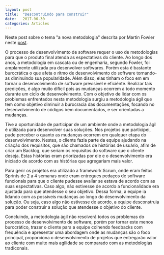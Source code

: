 ```yaml
---
layout: post
title:  "Descontruindo para construir"
date:   2017-06-30
categories: Articles
---
```


Neste post sobre o tema "a nova metodologia" descrita por Martin Fowler neste [post](https://medium.com/desenvolvimento-%C3%A1gil/a-nova-metodologia-69b8f8a379c7).

O processo de desenvolvimento de software requer o uso de metodologias para que o produto final atenda as espectativas do cliente. Ao longo dos anos, a metodologia em cascata ou de engenharia, segundo Fowler, foi amplamente utilizada pra desenvolver softwares. Porém esta é bastante burocrática o que afeta o ritmo de desenvolvimento do software tornando-as diminuindo sua popularidade. Além disso, elas tinham o foco em em tornar o desenvolvimento de software previsível e eficiênte. Realizar tais predições, é algo muito difícil pois as mudanças ocorrem a todo momento durante um ciclo de desenvolvimento. Com o objetivo de lidar com os problemas enfrentados nesta metodologia surgiu a metodologia ágil que tem como objetivo diminuir a burocracia das documentações, focando no desenvolvimento de códigos bem documentados, e ser orientadas a mudanças.

Tive a oportunidade de participar de um ambiente onde a metodologia ágil é utilizada para desenvolver suas soluções. Nos projetos que participei, pude perceber o quanto as mudanças ocorrem em qualquer etapa do desenvolvimento. Nestes, o cliente fazia parte da equipe ajudando na criação dos requisitos, que são chamados de histórias de usuário, afim de criar um Backlog, que seriam os requisitos do software que o cliente deseja. Estas histórias eram priorizadas por ele e o desenvolvimento era iniciado de acordo com as histórias que agregariam mais valor.

Para gerir os projetos era utilizado a framework Scrum, onde eram feitos Sprints de 2 a 4 semanas onde eram entregues pedaços de software funcionais para que o cliente pudesse avaliar se estava de acordo com as suas espectativas. Caso algo, não estivesse de acordo a funcionalidade era ajustada para que atendesse o seu objetivo. Dessa forma, a equipe ia lidando com as possíveis mudanças ao longo do desenvolvimento da solução. Ou seja, caso algo não estivesse de acordo, a equipe desconstruia para poder construir a solução que atendesse o objetivo do cliente.

Concluindo, a metodologia ágil não resolverá todos os problemas do processo de desenvolvimento de software, porém por tornar este menos burocrático, trazer o cliente para a equipe colhendo feedbacks com frequência e apresentar uma abordagem onde as mudanças são o foco principal, proporciona o desenvolvimento de projetos que entregarão valor ao cliente com muito mais agilidade se comparado com as metodologias tradiconais.
